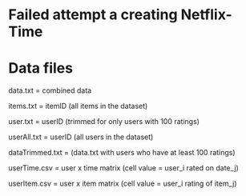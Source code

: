 # Failed attempt a creating Netflix-Time

# Data files

data.txt = combined data

items.txt = itemID (all items in the dataset)

user.txt = userID (trimmed for only users with 100 ratings)

userAll.txt = userID (all users in the dataset)

dataTrimmed.txt = (data.txt with users who have at least 100 ratings)

userTime.csv = user x time matrix (cell value = user_i rated on date_j)

userItem.csv = user x item matrix (cell value = user_i rating of item_j)

